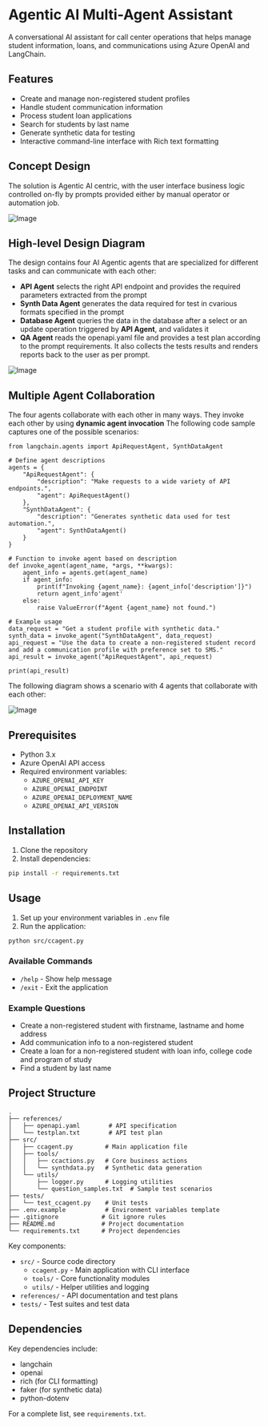 # Agentic AI Multi-Agent Assistant

A conversational AI assistant for call center operations that helps manage student information, loans, and communications using Azure OpenAI and LangChain.

## Features

- Create and manage non-registered student profiles
- Handle student communication information
- Process student loan applications
- Search for students by last name
- Generate synthetic data for testing
- Interactive command-line interface with Rich text formatting

## Concept Design

The solution is Agentic AI centric, with the user interface business logic controlled on-fly by prompts provided either by manual operator or automation job.


![Image](https://github.com/user-attachments/assets/6eac2a79-dd35-4e42-ba25-ffd5eccf982d)

## High-level Design Diagram

The design contains four AI Agentic agents that are specialized for different tasks and can communicate with each other:
* **API Agent** selects the right API endpoint and provides the required parameters extracted from the prompt
* **Synth Data Agent** generates the data required for test in cvarious formats specified in the prompt
* **Database Agent** queries the data in the database after a select or an update operation triggered by **API Agent**, and validates it
* **QA Agent** reads the openapi.yaml file and provides a test plan according to the prompt requirements. It also collects the tests results and renders reports back to the user as per prompt. 

![Image](https://github.com/user-attachments/assets/a8684849-211e-4af8-82bb-f4b838e95243)

## Multiple Agent Collaboration

The four agents collaborate with each other in many ways. They invoke each other by using **dynamic agent invocation** The following code sample captures one of the possible scenarios:

```
from langchain.agents import ApiRequestAgent, SynthDataAgent

# Define agent descriptions
agents = {
    "ApiRequestAgent": {
        "description": "Make requests to a wide variety of API endpoints.",
        "agent": ApiRequestAgent()
    },
    "SynthDataAgent": {
        "description": "Generates synthetic data used for test automation.",
        "agent": SynthDataAgent()
    }
}

# Function to invoke agent based on description
def invoke_agent(agent_name, *args, **kwargs):
    agent_info = agents.get(agent_name)
    if agent_info:
        print(f"Invoking {agent_name}: {agent_info['description']}")
        return agent_info'agent'
    else:
        raise ValueError(f"Agent {agent_name} not found.")

# Example usage
data_request = "Get a student profile with synthetic data."
synth_data = invoke_agent("SynthDataAgent", data_request)
api_request = "Use the data to create a non-registered student record and add a communication profile with preference set to SMS."
api_result = invoke_agent("ApiRequestAgent", api_request)

print(api_result)
```

The following diagram shows a scenario with 4 agents that collaborate with each other:

![Image](https://github.com/user-attachments/assets/b47f837f-c623-4a6f-84b4-b25df9328d80)

## Prerequisites

- Python 3.x
- Azure OpenAI API access
- Required environment variables:
  - `AZURE_OPENAI_API_KEY`
  - `AZURE_OPENAI_ENDPOINT`
  - `AZURE_OPENAI_DEPLOYMENT_NAME`
  - `AZURE_OPENAI_API_VERSION`

## Installation

1. Clone the repository
2. Install dependencies:
```sh
pip install -r requirements.txt
```

## Usage

1. Set up your environment variables in `.env` file
2. Run the application:
```sh
python src/ccagent.py
```

### Available Commands

- `/help` - Show help message
- `/exit` - Exit the application

### Example Questions

- Create a non-registered student with firstname, lastname and home address
- Add communication info to a non-registered student
- Create a loan for a non-registered student with loan info, college code and program of study
- Find a student by last name

## Project Structure

```
.
├── references/
│   ├── openapi.yaml        # API specification
│   └── testplan.txt        # API test plan
├── src/
│   ├── ccagent.py         # Main application file
│   ├── tools/
│   │   ├── ccactions.py   # Core business actions
│   │   └── synthdata.py   # Synthetic data generation
│   └── utils/
│       ├── logger.py      # Logging utilities
│       └── question_samples.txt  # Sample test scenarios
├── tests/
│   └── test_ccagent.py    # Unit tests
├── .env.example           # Environment variables template
├── .gitignore            # Git ignore rules
├── README.md             # Project documentation
└── requirements.txt      # Project dependencies
```

Key components:
- `src/` - Source code directory
  - `ccagent.py` - Main application with CLI interface
  - `tools/` - Core functionality modules
  - `utils/` - Helper utilities and logging
- `references/` - API documentation and test plans
- `tests/` - Test suites and test data

## Dependencies

Key dependencies include:
- langchain
- openai
- rich (for CLI formatting)
- faker (for synthetic data)
- python-dotenv

For a complete list, see `requirements.txt`.